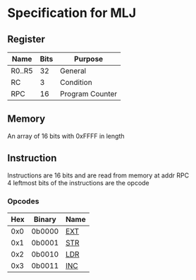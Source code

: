 # Specification for MLJ

## Register

| Name   | Bits | Purpose         |
| ------ | ---- | --------------- |
| R0..R5 | 32   | General         |
| RC     | 3    | Condition       |
| RPC    | 16   | Program Counter |

## Memory

An array of 16 bits with 0xFFFF in length

## Instruction

Instructions are 16 bits and are read from memory at addr RPC \
4 leftmost bits of the instructions are the opcode

### Opcodes

| Hex | Binary | Name                       |
| --- | ------ | -------------------------- |
| 0x0 | 0b0000 | [EXT](instructions.md#EXT) |
| 0x1 | 0b0001 | [STR](instructions.md#STR) |
| 0x2 | 0b0010 | [LDR](instructions.md#LDR) |
| 0x3 | 0b0011 | [INC](instructions.md#INC) |
